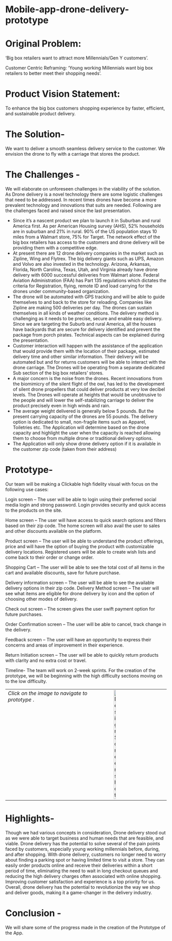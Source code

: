 # Mobile-app-drone-delivery-prototype





# Original Problem: 
‘Big box retailers want to attract more Millennials/Gen Y customers’. 

Customer Centric Reframing: ‘Young working Millennials want big box retailers to better meet their shopping needs’.
# Product Vision Statement: 
To enhance the big box customers shopping experience by faster, efficient, and sustainable product delivery.
# The Solution- 
We want to deliver a smooth seamless delivery service to the customer. We envision the drone to fly with a carriage that stores the product.
# The Challenges -
We will elaborate on unforeseen challenges in the viability of the solution. As Drone delivery is a novel technology there are some logistic challenges that need to be addressed. In recent times drones have become a more prevalent technology and innovations that suits are needed. Following are the challenges faced and raised since the last presentation.

- Since it’s a nascent product we plan to launch it in Suburban and rural America first. As per American Housing survey (AHS), 52% households are in suburban and 21% in rural. 90% of the US population stays 10 miles from a Walmart store, 75% for Target. The network effect of the big box retailers has access to the customers and drone delivery will be providing them with a competitive edge.
- At present there are 12 drone delivery companies in the market such as Zipline, Wing and Flytrex. The big delivery giants such as UPS, Amazon and Volvo are also invested in the technology. Arizona, Arkansas, Florida, North Carolina, Texas, Utah, and Virginia already have drone delivery with 6000 successful deliveries from Walmart alone. Federal Aviation Administration (FAA) has Part 135 regulations which dictates the criteria for Registration, flying, remote ID and load carrying for the drones under community-based organization.
- The drone will be automated with GPS tracking and will be able to guide themselves to and back to the store for reloading. Companies like Zipline are making 500 deliveries per day. The drones can sustain themselves in all kinds of weather conditions.
The delivery method is challenging as it needs to be precise, secure and enable easy delivery. Since we are targeting the Suburb and rural America, all the houses have backyards that are secure for delivery identified and prevent the package from porch pirates. Technical aspects can be explained during the presentation.
- Customer interaction will happen with the assistance of the application that would provide them with the location of their package, estimated delivery time and other similar information. Their delivery will be automated but and for returns customers will be able to interact with the drone carriage.
The Drones will be operating from a separate dedicated Sub section of the big box retailers’ stores.
- A major concern is the noise from the drones. Recent innovations from the biomimicry of the silent flight of the owl, has led to the development of silent drone propellers that could deliver products at very low decibel levels. The Drones will operate at heights that would be unobtrusive to the people and will lower the self-stabilizing carriage to deliver the product precisely even in high winds and rain.
- The average weight delivered is generally below 5 pounds. But the present carrying capacity of the drones are 55 pounds. The delivery option is dedicated to small, non-fragile items such as Apparel, Toiletries etc. The Application will determine based on the drone capacity and highlight the user when the capacity is reached allowing them to choose from multiple drone or traditional delivery options.
- The Application will only show drone delivery option if it is available in the customer zip code (taken from their address) 


# Prototype- 
Our team will be making a Clickable high fidelity visual with focus on the following use cases:

Login screen – The user will be able to login using their preferred social media login and strong password. Login provides security and quick access to the products on the site.

Home screen – The user will have access to quick search options and filters based on their zip code. The home screen will also avail the user to sales and other discounts available on the platform.

Product screen – The user will be able to understand the product offerings, price and will have the option of buying the product with customizable delivery locations. Registered users will be able to create wish lists and come back to their order or change order.

Shopping Cart – The user will be able to see the total cost of all items in the cart and available discounts, save for future purchase.

Delivery information screen – The user will be able to see the available delivery options in their zip code.
Delivery Method screen – The user will see what items are eligible for drone delivery by icon and the option of choosing other modes of delivery.

Check out screen – The screen gives the user swift payment option for future purchases.
 
Order Confirmation screen – The user will be able to cancel, track change in the delivery.

Feedback screen – The user will have an opportunity to express their concerns and areas of improvement in their experience.

Return Initiation screen – The user will be able to quickly return products with clarity and no extra cost or travel.

Timeline- The team will work on 2-week sprints. For the creation of the prototype, we will be beginning with the high difficulty sections moving on to the low difficulty.

<table>
  <tr>
    <td valign="top">
      <i>Click on the image to navigate to prototype </i>.
    </td>
    <td>
      <a href="https://www.figma.com/proto/HHZjbyNCzMCypGO0lXZPpn/DSW?node-id=362-2529&starting-point-node-id=362%3A2529&scaling=scale-down&mode=design&t=rBD6cqijdj1dPADF-1">
        <img src="https://github.com/Agrawal-Krishna/Mobile-app-drone-delivery-prototype/blob/main/Screenshot%202024-02-06%20222201.png" alt="Design Screenshot" width="20%" style="max-width:100%;">
      </a>
    </td>
  </tr>
</table>

# Highlights- 
Though we had various concepts in consideration, Drone delivery stood out as we were able to target business and human needs that are feasible, and viable. Drone delivery has the potential to solve several of the pain points faced by customers, especially young working millennials before, during, and after shopping. With drone delivery, customers no longer need to worry about finding a parking spot or having limited time to visit a store. They can easily order products online and receive their deliveries within a short period of time, eliminating the need to wait in long checkout queues and reducing the high delivery charges often associated with online shopping. Improving customer satisfaction and experience is a top priority for us. Overall, drone delivery has the potential to revolutionize the way we shop and deliver goods, making it a game-changer in the delivery industry.

# Conclusion - 
We will share some of the progress made in the creation of the Prototype of the App.
